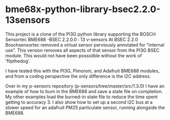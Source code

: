 # bme68x-python-library-bsec2.2.0-13sensors
This project is a clone of the PI3G python library supporting the BOSCH Sensortec BME688 -BSEC 2.2.0.0 : 13 v-sensors
At BSEC 2.2.0 Boschsensortec removed a virtual sensor perviously annotated for "internal use". This version removes all aspects of that sensor from the PI3G BSEC module. This would not have been posssilble without the work of 'flipthedog'.

I have tested this with the PI3G, Pimoroni, and Adafruit BME688 modules, and from a coding perspective the only difference is the I2C address. 

Over in my p-sensors repository (p-sensors/tree/master/src/1.3.0) I have an example of how to burn in the BME688 and save a state file on completion. My other examples load the burned-in state file to reduce the time spent getting to accuracy 3.   I also show how to set up a second I2C bus at a slower speed for an adafruit PM25 particulate sensor, running alongside the BME688.
